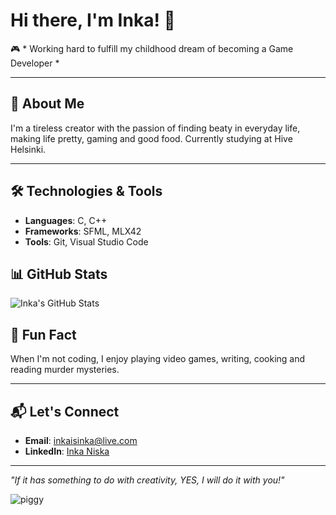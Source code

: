 # Hi there, I'm Inka! 👋

🎮 * Working hard to fulfill my childhood dream of becoming a Game Developer *

---

## 🌟 About Me
I'm a tireless creator with the passion of finding beaty in everyday life, making life pretty, gaming and good food. Currently studying at Hive Helsinki.  

---

## 🛠️ Technologies & Tools
- **Languages**: C, C++
- **Frameworks**: SFML, MLX42
- **Tools**: Git, Visual Studio Code

## 📊 GitHub Stats
![Inka's GitHub Stats](https://github-readme-stats.vercel.app/api?username=inkaonkala&show_icons=true&theme=radical)

## 🎉 Fun Fact
When I'm not coding, I enjoy playing video games, writing, cooking and reading murder mysteries.

---

## 📬 Let's Connect
- **Email**: [inkaisinka@live.com](mailto:inkaisinka@live.com)
- **LinkedIn**: [Inka Niska](https://linkedin.com/in/inka-niska-683045273)

---
*"If it has something to do with creativity, YES, I will do it with you!"*

![piggy](https://github.com/inkaonkala/inkaonkala/assets/70053619/b0f48cea-66d7-4760-a97c-7e107bc976b6)

